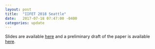 ```yaml
---
layout: post
title:  "IIFET 2018 Seattle"
date:   2017-07-18 07:47:00 -0400
categories: update
---
```


Slides are available [here](https://umich.box.com/s/f73ncn92dyoic0hpnhekdq01q98p2huc)
and a preliminary draft of the paper is available [here](https://umich.box.com/s/wtf0vrhnbt0ithv43qn9b82jeohv4978).
